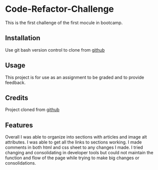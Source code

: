 # Code-Refactor-Challenge

This is the first challenge of the first mocule in bootcamp. 

## Installation 

Use git bash version control to clone from [github](https://github.com/justosk8/Code-Refactor-Challenge)

## Usage 

This project is for use as an assignment to be graded and to provide feedback.

## Credits

Project cloned from [github](https://github.com/coding-boot-camp/urban-octo-telegram)

## Features

Overall I was able to organize into sections with articles and image alt attributes. I was able to get
all the links to sections working. I made comments in both html and css sheet to any changes I made.
I tried changing and consolidating in developer tools but could not maintain the function and flow of the 
page while trying to make big changes or consolidations.

